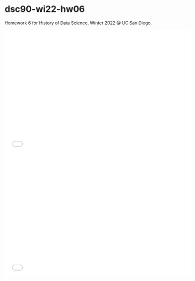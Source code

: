 # dsc90-wi22-hw06
Homework 6 for History of Data Science, Winter 2022 @ UC San Diego.



<iframe  src='snow-map.html' width=600 height=400 frameBorder=0></iframe>

<iframe  src='plotly-fig.html' width=600 height=400 frameBorder=0></iframe>



